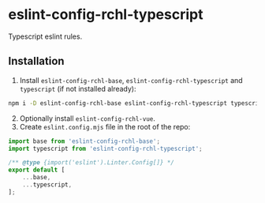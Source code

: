 # eslint-config-rchl-typescript

Typescript eslint rules.

## Installation

1. Install `eslint-config-rchl-base`, `eslint-config-rchl-typescript` and `typescript` (if not installed already):

```sh
npm i -D eslint-config-rchl-base eslint-config-rchl-typescript typescript
```

2. Optionally install `eslint-config-rchl-vue`.
3. Create `eslint.config.mjs` file in the root of the repo:

```js
import base from 'eslint-config-rchl-base';
import typescript from 'eslint-config-rchl-typescript';

/** @type {import('eslint').Linter.Config[]} */
export default [
    ...base,
    ...typescript,
];
```
